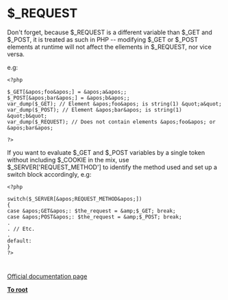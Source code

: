# $_REQUEST





Don&apos;t forget, because $_REQUEST is a different variable than $_GET and $_POST, it is treated as such in PHP -- modifying $_GET or $_POST elements at runtime will not affect the ellements in $_REQUEST, nor vice versa.

e.g:



```
<?php

$_GET[&apos;foo&apos;] = &apos;a&apos;;
$_POST[&apos;bar&apos;] = &apos;b&apos;;
var_dump($_GET); // Element &apos;foo&apos; is string(1) &quot;a&quot;
var_dump($_POST); // Element &apos;bar&apos; is string(1) &quot;b&quot;
var_dump($_REQUEST); // Does not contain elements &apos;foo&apos; or &apos;bar&apos;

?>
```


If you want to evaluate $_GET and $_POST variables by a single token without including $_COOKIE in the mix, use&#xA0; $_SERVER[&apos;REQUEST_METHOD&apos;] to identify the method used and set up a switch block accordingly, e.g:



```
<?php

switch($_SERVER[&apos;REQUEST_METHOD&apos;])
{
case &apos;GET&apos;: $the_request = &amp;$_GET; break;
case &apos;POST&apos;: $the_request = &amp;$_POST; break;
.
. // Etc.
.
default:
}
?>
```



  

#

[Official documentation page](https://www.php.net/manual/en/reserved.variables.request.php)

**[To root](/README.md)**